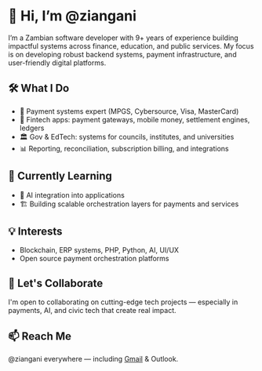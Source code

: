 # 👋 Hi, I’m @ziangani

I’m a Zambian software developer with 9+ years of experience building impactful systems across finance, education, and public services. My focus is on developing robust backend systems, payment infrastructure, and user-friendly digital platforms.

## 🛠️ What I Do
- 🔐 Payment systems expert (MPGS, Cybersource, Visa, MasterCard)
- 💸 Fintech apps: payment gateways, mobile money, settlement engines, ledgers
- 🏛️ Gov & EdTech: systems for councils, institutes, and universities
- 📊 Reporting, reconciliation, subscription billing, and integrations

## 🧠 Currently Learning
- 🤖 AI integration into applications
- 🏗️ Building scalable orchestration layers for payments and services

## 💡 Interests
- Blockchain, ERP systems, PHP, Python, AI, UI/UX
- Open source payment orchestration platforms

## 🤝 Let's Collaborate
I'm open to collaborating on cutting-edge tech projects — especially in payments, AI, and civic tech that create real impact.

## 📫 Reach Me
@ziangani everywhere — including [Gmail](mailto:ziangani@gmail.com) & Outlook.

